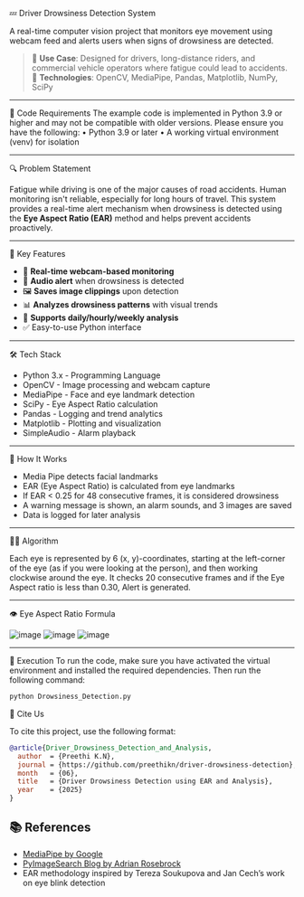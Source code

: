 💤 Driver Drowsiness Detection System

A real-time computer vision project that monitors eye movement using webcam feed and alerts users when signs of drowsiness are detected.

> 🚗 **Use Case**: Designed for drivers, long-distance riders, and commercial vehicle operators where fatigue could lead to accidents.  
> 🧠 **Technologies**: OpenCV, MediaPipe, Pandas, Matplotlib, NumPy, SciPy

---

🦄 Code Requirements 
The example code is implemented in Python 3.9 or higher and may not be compatible with older versions.
Please ensure you have the following:
•	Python 3.9 or later
•	A working virtual environment (venv) for isolation

---

 🔍 Problem Statement

Fatigue while driving is one of the major causes of road accidents. Human monitoring isn't reliable, especially for long hours of travel. This system provides a real-time alert mechanism when drowsiness is detected using the **Eye Aspect Ratio (EAR)** method and helps prevent accidents proactively.

---

 🎯 Key Features

- 🔄 **Real-time webcam-based monitoring**
- 🚨 **Audio alert** when drowsiness is detected
- 🖼️ **Saves image clippings** upon detection
- 📊 **Analyzes drowsiness patterns** with visual trends
- 📅 **Supports daily/hourly/weekly analysis**
- ✅ Easy-to-use Python interface

---

 🛠️ Tech Stack
 
- Python 3.x	 - Programming Language
- OpenCV    	 - Image processing and webcam capture
- MediaPipe	  - Face and eye landmark detection
- SciPy       - Eye Aspect Ratio calculation
- Pandas	     - Logging and trend analytics
- Matplotlib	 - Plotting and visualization
- SimpleAudio - 	Alarm playback

---

 📌 How It Works

- Media Pipe detects facial landmarks
- EAR (Eye Aspect Ratio) is calculated from eye landmarks
- If EAR < 0.25 for 48 consecutive frames, it is considered drowsiness
- A warning message is shown, an alarm sounds, and 3 images are saved
- Data is logged for later analysis

---

👨‍🔬 Algorithm 

Each eye is represented by 6 (x, y)-coordinates, starting at the left-corner of the eye (as if you were looking at the person), and then working clockwise around the eye.
It checks 20 consecutive frames and if the Eye Aspect ratio is less than 0.30, Alert is generated.

---

 👁 Eye Aspect Ratio Formula

 
![image](https://github.com/user-attachments/assets/21b619a9-56e9-47f6-bc3b-f5003fd84880)
![image](https://github.com/user-attachments/assets/fcee91f5-efc8-4d08-b6c8-ec621e74b518)
![image](https://github.com/user-attachments/assets/0cc55a1a-4f92-40e4-8e3e-1a3bd5e05845)

---

🐉 Execution
To run the code, make sure you have activated the virtual environment and installed the required dependencies. Then run the following command:


```bash
python Drowsiness_Detection.py
```


📌 Cite Us

To cite this project, use the following format:

```bibtex
@article{Driver_Drowsiness_Detection_and_Analysis,
  author  = {Preethi K.N},
  journal = {https://github.com/preethikn/driver-drowsiness-detection},
  month   = {06},
  title   = {Driver Drowsiness Detection using EAR and Analysis},
  year    = {2025}
}
```

## 📚 References

- [MediaPipe by Google](https://google.github.io/mediapipe/)
- [PyImageSearch Blog by Adrian Rosebrock](https://pyimagesearch.com)
- EAR methodology inspired by Tereza Soukupova and Jan Cech’s work on eye blink detection
